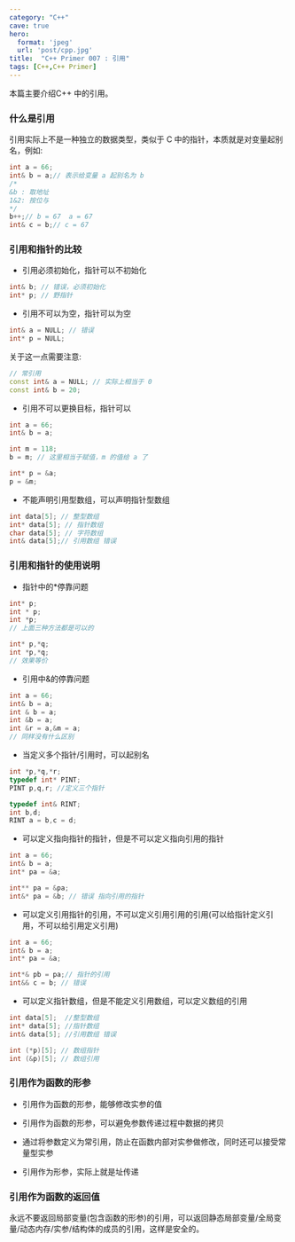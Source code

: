 ```yaml
---
category: "C++"
cave: true
hero:
  format: 'jpeg'
  url: 'post/cpp.jpg'
title:  "C++ Primer 007 : 引用"
tags: [C++,C++ Primer]
---
```

本篇主要介绍C++ 中的引用。

### 什么是引用

引用实际上不是一种独立的数据类型，类似于 C 中的指针，本质就是对变量起别名，例如:

```cpp
int a = 66;
int& b = a;// 表示给变量 a 起别名为 b
/*
&b : 取地址
1&2: 按位与
*/
b++;// b = 67  a = 67
int& c = b;// c = 67
```


### 引用和指针的比较

* 引用必须初始化，指针可以不初始化

```cpp
int& b; // 错误，必须初始化
int* p; // 野指针
```


* 引用不可以为空，指针可以为空

```cpp
int& a = NULL; // 错误
int* p = NULL;
```

关于这一点需要注意:

```cpp
// 常引用
const int& a = NULL; // 实际上相当于 0
const int& b = 20;
```


* 引用不可以更换目标，指针可以

```cpp
int a = 66;
int& b = a;

int m = 118;
b = m; // 这里相当于赋值，m 的值给 a 了

int* p = &a;
p = &m;
```


* 不能声明引用型数组，可以声明指针型数组

```cpp
int data[5]; // 整型数组
int* data[5]; // 指针数组
char data[5]; // 字符数组
int& data[5];// 引用数组 错误
```


### 引用和指针的使用说明

* 指针中的*停靠问题

```cpp
int* p;
int * p;
int *p;
// 上面三种方法都是可以的

int* p,*q;
int *p,*q;
// 效果等价
```


* 引用中&的停靠问题

```cpp
int a = 66;
int& b = a;
int & b = a;
int &b = a;
int &r = a,&m = a;
// 同样没有什么区别
```


* 当定义多个指针/引用时，可以起别名

```cpp
int *p,*q,*r;
typedef int* PINT;
PINT p,q,r; //定义三个指针

typedef int& RINT;
int b,d;
RINT a = b,c = d;
```


* 可以定义指向指针的指针，但是不可以定义指向引用的指针

```cpp
int a = 66;
int& b = a;
int* pa = &a;

int** pa = &pa;
int&* pa = &b; // 错误 指向引用的指针
```


* 可以定义引用指针的引用，不可以定义引用引用的引用(可以给指针定义引用，不可以给引用定义引用)

```cpp
int a = 66;
int& b = a;
int* pa = &a;

int*& pb = pa;// 指针的引用
int&& c = b; // 错误
```


* 可以定义指针数组，但是不能定义引用数组，可以定义数组的引用
```cpp
int data[5];  //整型数组
int* data[5]; //指针数组
int& data[5]; //引用数组 错误

int (*p)[5]; // 数组指针
int (&p)[5]; // 数组引用
```


### 引用作为函数的形参

* 引用作为函数的形参，能够修改实参的值

* 引用作为函数的形参，可以避免参数传递过程中数据的拷贝

* 通过将参数定义为常引用，防止在函数内部对实参做修改，同时还可以接受常量型实参

* 引用作为形参，实际上就是址传递

### 引用作为函数的返回值

永远不要返回局部变量(包含函数的形参)的引用，可以返回静态局部变量/全局变量/动态内存/实参/结构体的成员的引用，这样是安全的。




